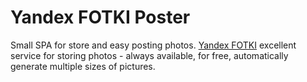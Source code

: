 # Yandex FOTKI Poster

Small SPA for store and easy posting photos.
[Yandex FOTKI](https://fotki.yandex.ru) excellent service for storing photos - always available, for free, automatically generate multiple sizes of pictures.
